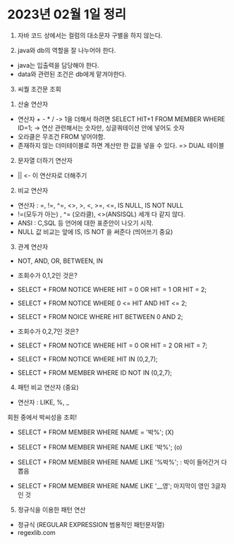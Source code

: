 # 2023년 02월 1일 정리

1. 자바 코드 상에서는 컬럼의 대소문자 구별을 하지 않는다.

2. java와 db의 역할을 잘 나누어야 한다.

- java는 입출력을 담당해야 한다.
- data와 관련된 조건은 db에게 맡겨야한다.

3. 씨퀄 조건문 조회

1) 산술 연산자

- 연산자 + - \* /
  -> 1을 더해서 하려면 SELECT HIT+1 FROM MEMBER WHERE ID=1;
  -> 연산 관련해서는 숫자만, 싱글쿼테이션 안에 넣어도 숫자
- 오라클은 무조건 FROM 넣어야함.
- 존재하지 않는 더미테이블로 하면 계산만 한 값을 넣을 수 있다. => DUAL 테이블

2. 문자열 더하기 연산자

- || <- 이 연산자로 더해주기

2. 비교 연산자

- 연산자 : =, !=, ^=, <>, >, <, >=, <=, IS NULL, IS NOT NULL
- !=(모두가 아는) , ^= (오라클), <>(ANSISQL) 세개 다 같지 않다.
- ANSI : C,SQL 등 언어에 대한 표준안이 나오기 시작.
- NULL 값 비교는 앞에 IS, IS NOT 을 써준다 (띄어쓰기 중요)

3. 관계 연산자

- NOT, AND, OR, BETWEEN, IN

- 조회수가 0,1,2인 것은?
- SELECT \* FROM NOTICE WHERE HIT = 0 OR HIT = 1 OR HIT = 2;

- SELECT \* FROM NOTICE WHERE 0 <= HIT AND HIT <= 2;

- SELECT \* FROM NOICE WHERE HIT BETWEEN 0 AND 2;

- 조회수가 0,2,7인 것은?
- SELECT \* FROM NOTICE WHERE HIT = 0 OR HIT = 2 OR HIT = 7;

- SELECT \* FROM NOTICE WHERE HIT IN (0,2,7);

- SELECT \* FROM MEMBER WHERE ID NOT IN (0,2,7);

4. 패턴 비교 연산자 (중요)

- 연산자 : LIKE, %, \_

회원 중에서 박씨성을 조회!

- SELECT \* FROM MEMBER WHERE NAME = '박%'; (X)
- SELECT \* FROM MEMBER WHERE NAME LIKE '박%'; (o)

- SELECT \* FROM MEMBER WHERE NAME LIKE '%박%'; : 박이 들어간거 다 뽑음

- SELECT \* FROM MEMBER WHERE NAME LIKE '\_\_영'; 마지막이 영인 3글자인 것

5. 정규식을 이용한 패턴 연산

- 정규식 (REGULAR EXPRESSION 범용적인 패턴문자열)
- regexlib.com
